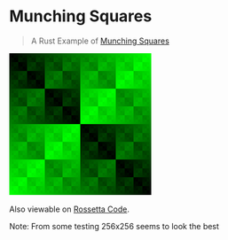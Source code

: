 # Munching Squares

> A Rust Example of [Munching Squares][0]

![img](output.png)

Also viewable on [Rossetta Code][1].

Note: From some testing 256x256 seems to look the best

[0]: https://en.wikipedia.org/wiki/Munching_square
[1]: http://rosettacode.org/wiki/Munching_squares#Rust
